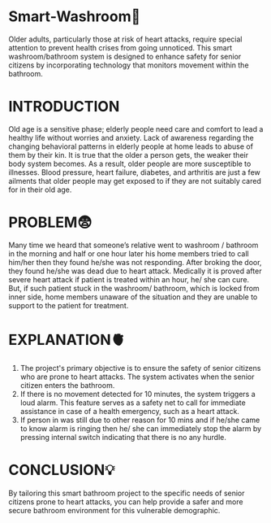 # Smart-Washroom🚽
  Older adults, particularly those at risk of heart attacks, require special attention to prevent health crises from going unnoticed. This smart washroom/bathroom system is designed to enhance safety for senior citizens by incorporating technology that monitors movement within the bathroom.

# INTRODUCTION

  Old age is a sensitive phase; elderly people need care and comfort to lead a healthy life without worries and anxiety. Lack of awareness regarding the changing behavioral patterns in elderly people at home leads to abuse of them by their kin. It is true that the older a person gets, the weaker their body system becomes. As a result, older people are more susceptible to illnesses. Blood pressure, heart failure, diabetes, and arthritis are just a few ailments that older people may get exposed to if they are not suitably cared for in their old age.

# PROBLEM😨

Many time we heard that someone’s relative went to washroom / bathroom in the morning and half or one hour later his home members tried to call him/her then they found he/she was not responding. After broking the door, they found he/she was dead due to heart attack. Medically it is proved after severe heart attack if patient is treated within an hour, he/ she can cure. But, if such patient stuck in the washroom/ bathroom, which is locked from inner side, home members unaware of the situation and they are unable to support to the patient for treatment.

# EXPLANATION🫀

1. The project's primary objective is to ensure the safety of senior citizens who are prone to heart attacks. The system activates when the senior citizen enters the bathroom.
2. If there is no movement detected for 10 minutes, the system triggers a loud alarm. This feature serves as a safety net to call for immediate assistance in case of a health emergency, such as a heart attack.
3. If person in was still due to other reason for 10 mins and if he/she came to know alarm is ringing then he/ she can immediately stop the alarm by pressing internal switch indicating that there is no any hurdle.   

# CONCLUSION💡 

By tailoring this smart bathroom project to the specific needs of senior citizens prone to heart attacks, you can help provide a safer and more secure bathroom environment for this vulnerable demographic.
